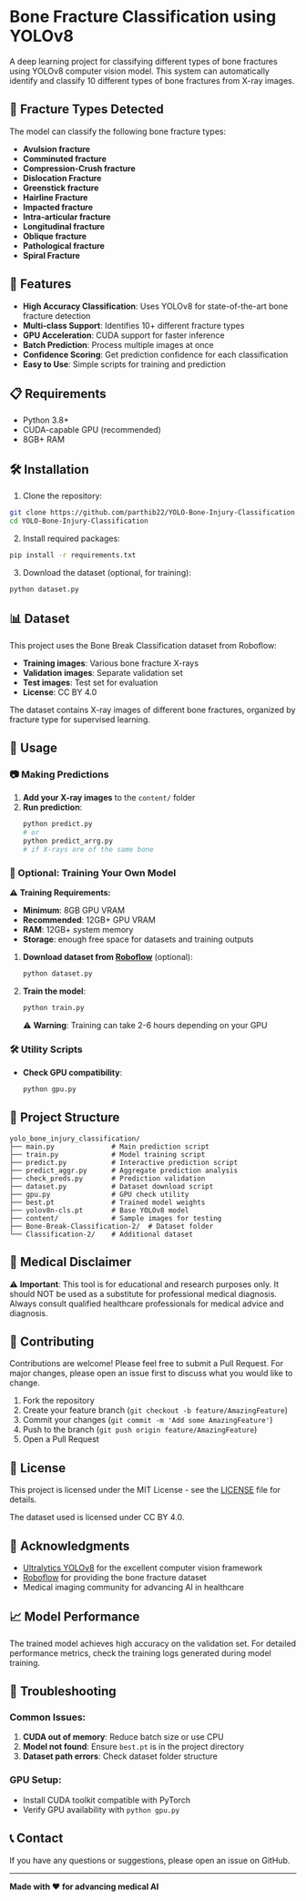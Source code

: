 # Bone Fracture Classification using YOLOv8

A deep learning project for classifying different types of bone fractures using YOLOv8 computer vision model. This system can automatically identify and classify 10 different types of bone fractures from X-ray images.

## 🦴 Fracture Types Detected

The model can classify the following bone fracture types:

- **Avulsion fracture**
- **Comminuted fracture**
- **Compression-Crush fracture**
- **Dislocation Fracture**
- **Greenstick fracture**
- **Hairline Fracture**
- **Impacted fracture**
- **Intra-articular fracture**
- **Longitudinal fracture**
- **Oblique fracture**
- **Pathological fracture**
- **Spiral Fracture**

## 🚀 Features

- **High Accuracy Classification**: Uses YOLOv8 for state-of-the-art bone fracture detection
- **Multi-class Support**: Identifies 10+ different fracture types
- **GPU Acceleration**: CUDA support for faster inference
- **Batch Prediction**: Process multiple images at once
- **Confidence Scoring**: Get prediction confidence for each classification
- **Easy to Use**: Simple scripts for training and prediction

## 📋 Requirements

- Python 3.8+
- CUDA-capable GPU (recommended)
- 8GB+ RAM

## 🛠️ Installation

1. Clone the repository:

```bash
git clone https://github.com/parthib22/YOLO-Bone-Injury-Classification.git
cd YOLO-Bone-Injury-Classification
```

2. Install required packages:

```bash
pip install -r requirements.txt
```

3. Download the dataset (optional, for training):

```bash
python dataset.py
```

## 📊 Dataset

This project uses the Bone Break Classification dataset from Roboflow:

- **Training images**: Various bone fracture X-rays
- **Validation images**: Separate validation set
- **Test images**: Test set for evaluation
- **License**: CC BY 4.0

The dataset contains X-ray images of different bone fractures, organized by fracture type for supervised learning.

## 🎯 Usage

### 📷 Making Predictions

1. **Add your X-ray images** to the `content/` folder
2. **Run prediction**:
   ```bash
   python predict.py
   # or
   python predict_arrg.py
   # if X-rays are of the same bone
   ```

### 🔄 Optional: Training Your Own Model

⚠️ **Training Requirements:**

- **Minimum**: 8GB GPU VRAM
- **Recommended**: 12GB+ GPU VRAM
- **RAM**: 12GB+ system memory
- **Storage**: enough free space for datasets and training outputs

1. **Download dataset from [Roboflow](https://universe.roboflow.com/search?q=bone+model%3Ayolov8)** (optional):

   ```bash
   python dataset.py
   ```

2. **Train the model**:
   ```bash
   python train.py
   ```
   ⚠️ **Warning**: Training can take 2-6 hours depending on your GPU

### 🛠️ Utility Scripts

- **Check GPU compatibility**:

  ```bash
  python gpu.py
  ```

## 📁 Project Structure

```
yolo_bone_injury_classification/
├── main.py              # Main prediction script
├── train.py             # Model training script
├── predict.py           # Interactive prediction script
├── predict_aggr.py      # Aggregate prediction analysis
├── check_preds.py       # Prediction validation
├── dataset.py           # Dataset download script
├── gpu.py               # GPU check utility
├── best.pt              # Trained model weights
├── yolov8n-cls.pt       # Base YOLOv8 model
├── content/             # Sample images for testing
├── Bone-Break-Classification-2/  # Dataset folder
└── Classification-2/    # Additional dataset
```

## 🏥 Medical Disclaimer

⚠️ **Important**: This tool is for educational and research purposes only. It should NOT be used as a substitute for professional medical diagnosis. Always consult qualified healthcare professionals for medical advice and diagnosis.

## 🤝 Contributing

Contributions are welcome! Please feel free to submit a Pull Request. For major changes, please open an issue first to discuss what you would like to change.

1. Fork the repository
2. Create your feature branch (`git checkout -b feature/AmazingFeature`)
3. Commit your changes (`git commit -m 'Add some AmazingFeature'`)
4. Push to the branch (`git push origin feature/AmazingFeature`)
5. Open a Pull Request

## 📜 License

This project is licensed under the MIT License - see the [LICENSE](LICENSE) file for details.

The dataset used is licensed under CC BY 4.0.

## 🙏 Acknowledgments

- [Ultralytics YOLOv8](https://github.com/ultralytics/ultralytics) for the excellent computer vision framework
- [Roboflow](https://roboflow.com/) for providing the bone fracture dataset
- Medical imaging community for advancing AI in healthcare

## 📈 Model Performance

The trained model achieves high accuracy on the validation set. For detailed performance metrics, check the training logs generated during model training.

## 🔧 Troubleshooting

### Common Issues:

1. **CUDA out of memory**: Reduce batch size or use CPU
2. **Model not found**: Ensure `best.pt` is in the project directory
3. **Dataset path errors**: Check dataset folder structure

### GPU Setup:

- Install CUDA toolkit compatible with PyTorch
- Verify GPU availability with `python gpu.py`

## 📞 Contact

If you have any questions or suggestions, please open an issue on GitHub.

---

**Made with ❤️ for advancing medical AI**

